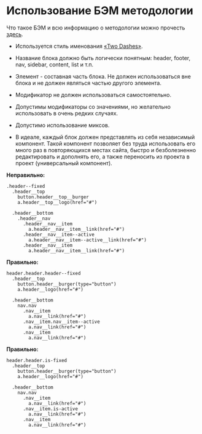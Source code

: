 # Использование БЭМ методологии

Что такое БЭМ и всю информацию о методологии можно прочесть [здесь](https://ru.bem.info/methodology/).

* Используется стиль именования [«Two Dashes»](https://ru.bem.info/methodology/naming-convention/#%D1%81%D1%82%D0%B8%D0%BB%D1%8C-two-dashes).

* Название блока должно быть логически понятным: header, footer, nav, sidebar, content, list и т.п.

* Элемент - составная часть блока. Не должен использоваться вне блока и не должен являться частью другого элемента.

* Модификатор не должен использоваться самостоятельно.

* Допустимы модификаторы со значениями, но желательно использовать в очень редких случаях.

* Допустимо использование миксов.

* В идеале, каждый блок должен представлять из себя независимый компонент. Такой компонент позволяет без труда использовать его много раз в повторяющихся местах сайта, быстро и безболезненно редактировать и дополнять его, а также переносить из проекта в проект (универсальный компонент).

**Неправильно:**

```jade
.header--fixed
  .header__top
    button.header__top__burger
    a.header__top__logo(href="#")
    
  .header__bottom
    .header__nav
      .header__nav__item
        a.header__nav__item__link(href="#")
      .header__nav__item--active
        a.header__nav__item--active__link(href="#")
      .header__nav__item
        a.header__nav__item__link(href="#")
```

**Правильно:**

```jade
header.header.header--fixed
  .header__top
    button.header__burger(type="button")
    a.header__logo(href="#")
    
  .header__bottom
    nav.nav
      .nav__item
        a.nav__link(href="#")
      .nav__item.nav__item--active
        a.nav__link(href="#")
      .nav__item
        a.nav__link(href="#")
```

**Правильно:**

```jade
header.header.is-fixed
  .header__top
    button.header__burger(type="button")
    a.header__logo(href="#")
    
  .header__bottom
    nav.nav
      .nav__item
        a.nav__link(href="#")
      .nav__item.is-active
        a.nav__link(href="#")
      .nav__item
        a.nav__link(href="#")
```
